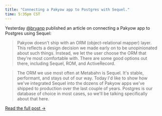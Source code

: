 ```yaml
---
title: "Connecting a Pakyow app to Postgres with Sequel."
time: 5:35pm CST
---
```


Yesterday [@bryanp](http://twitter.com/bryanp) published an article on connecting a Pakyow app to Postgres using Sequel:

> Pakyow doesn't ship with an ORM (object-relational mapper) layer. This reflects a design decision we made early on to be unopinionated about such things. Instead, we let the user choose the ORM that they're most comfortable with. There are some good options out there, including Sequel, ROM, and ActiveRecord.

> The ORM we use most often at Metabahn is Sequel. It's stable, performant, and stays out of our way. Today I'd like to show how we've integrated Sequel into the dozens of Pakyow apps we've shipped to production over the last couple of years. Postgres is our database of choice in most cases, so we'll be talking specifically about that here.

[Read the full post &rarr;](http://notmagic.org/2015/04/10/pakyow-sequel)
